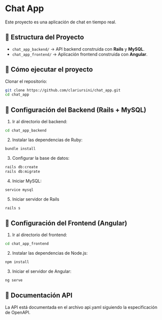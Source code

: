 # Chat App

Este proyecto es una aplicación de chat en tiempo real.

## 📌 Estructura del Proyecto
- `chat_app_backend/` → API backend construida con **Rails** y **MySQL**.
- `chat_app_frontend/` → Aplicación frontend construida con **Angular**.

## 🚀 Cómo ejecutar el proyecto

Clonar el repositorio:

```bash
git clone https://github.com/clariursini/chat_app.git
cd chat_app
```

## 🔧 Configuración del Backend (Rails + MySQL)

1. Ir al directorio del backend:

```bash
cd chat_app_backend
```

2. Instalar las dependencias de Ruby:
```bash
bundle install
```

3. Configurar la base de datos:

```bash
rails db:create
rails db:migrate
```

4. Iniciar MySQL:
```bash
service mysql
```

5. Iniciar servidor de Rails
```bash
rails s
```

## 🔧 Configuración del Frontend (Angular)

1. Ir al directorio del frontend:
```bash
cd chat_app_frontend
```

2. Instalar las dependencias de Node.js:
```bash
npm install
```

3. Iniciar el servidor de Angular:
```bash
ng serve
```

## 📝 Documentación API

La API está documentada en el archivo api.yaml siguiendo la especificación de OpenAPI.
